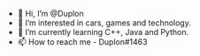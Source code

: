 - 👋 Hi, I’m @Duplon
- 👀 I’m interested in cars, games and technology.
- 🌱 I’m currently learning C++, Java and Python.
- 📫 How to reach me - Duplon#1463

<!---
Duplon/Duplon is a ✨ special ✨ repository because its `README.md` (this file) appears on your GitHub profile.
You can click the Preview link to take a look at your changes.
--->
